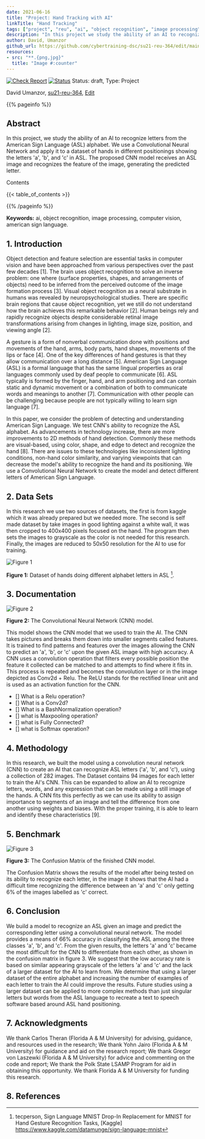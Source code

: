 ```yaml
---
date: 2021-06-16
title: "Project: Hand Tracking with AI"
linkTitle: "Hand Tracking"
tags: ["project", "reu", "ai", "object recognition", "image processing", "computer vision"]
description: "In this project we study the ability of an AI to recognize letters from the American Sign Language (ASL) alphabet. We use a Convolutional Neural Network and apply it to a dataset of hands in different positionings showing the letters 'a', 'b', and 'c' in ASL. With this we build a model to recognize the letter and output the letter it predicts."
author: David, Umanzor
github_url: https://github.com/cybertraining-dsc/su21-reu-364/edit/main/project/index.md
resources:
- src: "**.{png,jpg}"
  title: "Image #:counter"
---
```


[![Check Report](https://github.com/cybertraining-dsc/su21-reu-364/workflows/Check%20Report/badge.svg)](https://github.com/cybertraining-dsc/su21-reu-364/actions)
[![Status](https://github.com/cybertraining-dsc/su21-reu-364/workflows/Status/badge.svg)](https://github.com/cybertraining-dsc/su21-reu-364/actions)
Status: draft, Type: Project


David Umanzor, [su21-reu-364](https://github.com/cybertraining-dsc/su21-reu-364), [Edit](https://github.com/cybertraining-dsc/su21-reu-364/blob/main/project/index.md)

{{% pageinfo %}}

## Abstract

In this project, we study the ability of an AI to recognize letters from the American Sign Language (ASL) alphabet. We use a Convolutional Neural Network and apply it to a dataset of hands in different positionings showing the letters 'a', 'b', and 'c' in ASL. The proposed CNN model receives an ASL image and recognizes the feature of the image, generating the predicted letter.

Contents

{{< table_of_contents >}}

{{% /pageinfo %}}

**Keywords:** ai, object recognition, image processing, computer vision, american sign language. 

## 1. Introduction

Object detection and feature selection are essential tasks in computer vision and have been approached from various perspectives over the past few decades [1]. The brain uses object recognition to solve an inverse problem: one where (surface properties, shapes, and arrangements of objects) need to be inferred from the perceived outcome of the image formation process [3]. Visual object recognition as a neural substrate in humans was revealed by neuropsychological studies. There are specific brain regions that cause object recognition, yet we still do not understand how the brain achieves this remarkable behavior [2]. Human beings rely and rapidly recognize objects despite considerable retinal image transformations arising from changes in lighting, image size, position, and viewing angle [2].

A gesture is a form of nonverbal communication done with positions and movements of the hand, arms, body parts, hand shapes, movements of the lips or face [4]. One of the key differences of hand gestures is that they allow communication over a long distance [5]. American Sign Language (ASL) is a formal language that has the same lingual properties as oral languages commonly used by deaf people to communicate [6]. ASL typically is formed by the finger, hand, and arm positioning and can contain static and dynamic movement or a combination of both to communicate words and meanings to another [7]. Communication with other people can be challenging because people are not typically willing to learn sign language [7].

In this paper, we consider the problem of detecting and understanding American Sign Language. We test CNN's ability to recognize the ASL alphabet. As advancements in technology increase, there are more improvements to 2D methods of hand detection. Commonly these methods are visual-based, using color, shape, and edge to detect and recognize the hand [8]. There are issues to these technologies like inconsistent lighting conditions, non-hand color similarity, and varying viewpoints that can decrease the model's ability to recognize the hand and its positioning. We use a Convolutional Neural Network to create the model and detect different letters of American Sign Language.

## 2. Data Sets

In this research we use two sources of datasets, the first is from kaggle which it was already prepared but we needed more. The second is self made dataset by take images in good lighting against a white wall, it was then cropped to 400x400 pixels focused on the hand. The program then sets the images to grayscale as the color is not needed for this research. Finally, the images are reduced to 50x50 resolution for the AI to use for training.

![Figure 1](https://github.com/cybertraining-dsc/su21-reu-364/raw/main/project/images/Hand%20B%20Dataset%20Demo.png)

**Figure 1:** Dataset of hands doing different alphabet letters in ASL [^5].

## 3. Documentation

![Figure 2](https://github.com/cybertraining-dsc/su21-reu-364/raw/main/project/images/CNNDiagram.png)

**Figure 2:** The Convolutional Neural Network (CNN) model.

This model shows the CNN model that we used to train the AI. The CNN takes pictures and breaks them down into smaller segments called features. It is trained to find patterns and features over the images allowing the CNN to predict an 'a', 'b', or 'c' upon the given ASL image with high accuracy. A CNN uses a convolution operation that filters every possible position the feature it collected can be matched to and attempts to find where it fits in. This process is repeated and becomes the convolution layer or in the image depicted as Conv2d + Relu. The ReLU stands for the rectified linear unit and is used as an activation function for the CNN.

- [] What is a Relu operation?
- [] What is a Conv2d?
- [] What is a BashNormalization operation?
- [] what is Maxpooling operation?
- [] what is Fully Connected?
- [] what is Softmax operation?

## 4. Methodology


In this research, we built the model using a convolution neural network (CNN) to create an AI that can recognize ASL letters ('a', 'b', and 'c'), using a collection of 282 images. The Dataset contains 94 images for each letter to train the AI's CNN. This can be expanded to allow an AI to recognize letters, words, and any expression that can be made using a still image of the hands. A CNN fits this perfectly as we can use its ability to assign importance to segments of an image and tell the difference from one another using weights and biases. With the proper training, it is able to learn and identify these characteristics [9].

## 5. Benchmark

![Figure 3](https://github.com/cybertraining-dsc/su21-reu-364/raw/main/project/images/ConfusionMatrixCNN.png)

**Figure 3:** The Confusion Matrix of the finished CNN model.

The Confusion Matrix shows the results of the model after being tested on its ability to recognize each letter, in the image it shows that the AI had a difficult time recognizing the difference between an 'a' and 'c' only getting 6% of the images labelled as 'c' correct.

## 6. Conclusion

We build a model to recognize an ASL given an image and predict the corresponding letter using a convolutional neural network. The model provides a means of 66% accuracy in classifying the ASL among the three classes 'a', 'b', and 'c'. From the given results, the letters 'a' and 'c' became the most difficult for the CNN to differentiate from each other, as shown in the confusion matrix in figure 3. We suggest that the low accuracy rate is based on similar appearing grayscale of the letters 'a' and 'c' and the lack of a larger dataset for the AI to learn from. We determine that using a larger dataset of the entire alphabet and increasing the number of examples of each letter to train the AI could improve the results.  Future studies using a larger dataset can be applied to more complex methods than just singular letters but words from the ASL language to recreate a text to speech software based around ASL hand positioning.

## 7. Acknowledgments

We thank Carlos Theran (Florida A & M University) for advising, guidance, and resources used in the research; We thank Yohn Jairo (Florida A & M University) for guidance and aid on the research report; We thank Gregor von Laszewki (Florida A & M University) for advice and commenting on the code and report; We thank the Polk State LSAMP Program for aid in obtaining this opportunity. We thank Florida A & M University for funding this research.

## 8. References

[^1]: Pan, T.-Y., Zhang, C., Li, Y., Hu, H., Xuan, D., Changpinyo, S., Gong, B., &amp; Chao, W.-L. (2021, July 5). On Model Calibration for Long-Tailed Object Detection and Instance Segmentation. arXiv.org.
      https://arxiv.org/abs/2107.02170. 

[^2]: Wardle, S. G., & Baker, C. (2020). Recent advances in understanding object recognition in the human brain: Deep neural networks, temporal dynamics, and context. F1000Research. F1000 Research Ltd.
      <https://doi.org/10.12688/f1000research.22296.1>

[^3]: Wardle, S. G., & Baker, C. (2020). Recent advances in understanding object recognition in the human brain: Deep neural networks, temporal dynamics, and context. F1000Research. F1000 Research Ltd. 
      <https://doi.org/10.12688/f1000research.22296.1>

[^4]: Dabre, K., & Dholay, S. (2014). Machine learning model for sign language interpretation using webcam images. 2014 International Conference on Circuits, Systems, Communication and Information Technology Applications (CSCITA), 317-321.
      <https://ieeexplore.ieee.org/document/6839279>

[^5]: tecperson, Sign Language MNIST Drop-In Replacement for MNIST for Hand Gesture Recognition Tasks, [Kaggle] 
      <https://www.kaggle.com/datamunge/sign-language-mnist>

[^6]: U.S. Department of Health and Human Services. (n.d.). American Sign Language. National Institute of Deafness and Other Communication Disorders.
      <https://www.nidcd.nih.gov/health/american-sign-language>

[^7]: A. Rahagiyanto, A. Basuki, R. Sigit, A. Anwar and M. Zikky, "Hand Gesture Classification for Sign Language Using Artificial Neural Network," 2017 21st International Computer Science and Engineering Conference (ICSEC), 2017, pp. 1-5, 
      <doi: 10.1109/ICSEC.2017.8443898>

[^8]: Jiayi Wang, Franziska Mueller, Florian Bernard, Suzanne Sorli, Oleksandr Sotnychenko, Neng Qian, Miguel A. Otaduy, Dan Casas, and Christian Theobalt. 2020. RGB2Hands: real-time tracking of 3D hand interactions from monocular RGB video. ACM Trans. Graph. 39, 6, Article 218 (December 2020), 16 pages.
      <https://doi.org/10.1145/3414685.3417852>
 
[^9]: <https://towardsdatascience.com/understanding-cnn-convolutional-neural-network-69fd626ee7d4>

[^10]: <https://e2eml.school/how_convolutional_neural_networks_work.html>

[^11]: <https://towardsdatascience.com/convolution-neural-networks-a-beginners-guide-implementing-a-mnist-hand-written-digit-8aa60330d022>
